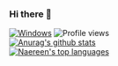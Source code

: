 ### Hi there 👋
[![Windows](https://svgshare.com/i/ZhY.svg)](https://svgshare.com/i/ZhY.svg)
![Profile views](https://gpvc.arturio.dev/CamelBoss)<br>
[![Anurag's github stats](https://github-readme-stats.vercel.app/api?username=CamelBoss&count_private=true&show_icons=true&theme=jolly)](https://github.com/anuraghazra/github-readme-stats)<br>
[![Naereen's top languages](https://github-readme-stats.vercel.app/api/top-langs/?username=CamelBoss&count_private=true&show_icons=true&theme=jolly)](https://github.com/anuraghazra/github-readme-stats)
<!--
**CamelBoss/CamelBoss** is a ✨ _special_ ✨ repository because its `README.md` (this file) appears on your GitHub profile.

Here are some ideas to get you started:

- 🔭 I’m currently working on ...
- 🌱 I’m currently learning ...
- 👯 I’m looking to collaborate on ...
- 🤔 I’m looking for help with ...
- 💬 Ask me about ...
- 📫 How to reach me: ...
- 😄 Pronouns: ...
- ⚡ Fun fact: ...
-->
